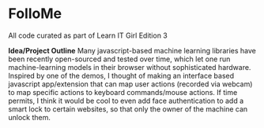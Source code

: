 # FolloMe
All code curated as part of Learn IT Girl Edition 3 

**Idea/Project Outline**
Many javascript-based machine learning libraries have been recently open-sourced and tested over time, which let one run machine-learning models in their browser without sophisticated hardware. Inspired by one of the demos, I thought of making an interface based javascript app/extension that can map user actions (recorded via webcam) to map specific actions to keyboard commands/mouse actions. If time permits, I think it would be cool to even add face authentication to add a smart lock to certain websites, so that only the owner of the machine can unlock them.

